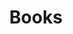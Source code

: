 ---
title: "Books"
description: "The books that I've read"
menu: "main"
layout: "books"

Books:
  - title: "The Heaven and Earth Grocery Store"
    author: "James McBride"
  - title: "How to do Nothing"
    author: "Jenny Odell"
  - title: "Natural Beauty"
    author: "Ling Ling Huang"
  - title: "The Galaxy and the Ground Within"
    author: "Becky Chambers"
  - title: "Record of a Spaceborn Few"
    author: "Becky Chambers"
  - title: "A Closed and Common Orbit"
    author: "Becky Chambers"
  - title: "The Long Way to a Small Angry Planet"
    author: "Becky Chambers"
  - title: "A Walk in the Woods"
    author: "Bill Bryson"
  - title: "Busy Doing Nothing"
    author: "Rekka Bellum et al"
  - title: "The Ministry For the Future"
    author: "Kim Stanley Robinson"
  - title: "A Field Guide to Getting Lost"
    author: "Rebecca Solnit"
  - title: "23 Things They Don't Tell You About Capitalism"
    author: "Ha-Joon Chang"
  - title: "Ministry of Moral Panic"
    author: "Amanda Lee Koe"
  - title: "We are not the Enemy"
    author: "Constance Singam et al"
  - title: "Just Kids"
    author: "Patti Smith"
  - title: "No Longer Human"
    author: "Osamu Dazai"
  - title: "Sister Snake"
    author: "Amanda Lee Koe"
  - title: "The Picture of Dorian Gray"
    author: "Oscar Wilde"
  - title: "The City and its Uncertain Walls"
    author: "Haruki Murakami"
  - title: "The Catcher in the Rye"
    author: "J.D. Salinger"
  - title: "All About Love: New Visions"
    author: "Bell Hooks"
  - title: "The Lonesome Bodybuilder"
    author: "Yukiko Moyota"
  - title: "To Live"
    author: "Yu Hua"
  - title: "A Tale for the Time Being"
    author: "Ruth Ozeki"
  - title: "Norwegian Wood"
    author: "Haruki Murakami"
---